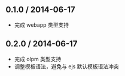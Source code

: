 0.1.0 / 2014-06-17
------------------

* 完成 webapp 类型支持

0.2.0 / 2014-06-17
------------------

* 完成 olpm 类型支持
* 调整模板语法，避免与 ejs 默认模板语法冲突